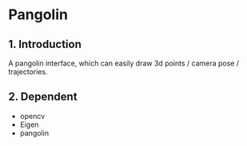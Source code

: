 # Pangolin

## 1. Introduction

A pangolin interface, which can easily draw 3d points / camera pose / trajectories.

## 2. Dependent

- opencv
- Eigen
- pangolin

